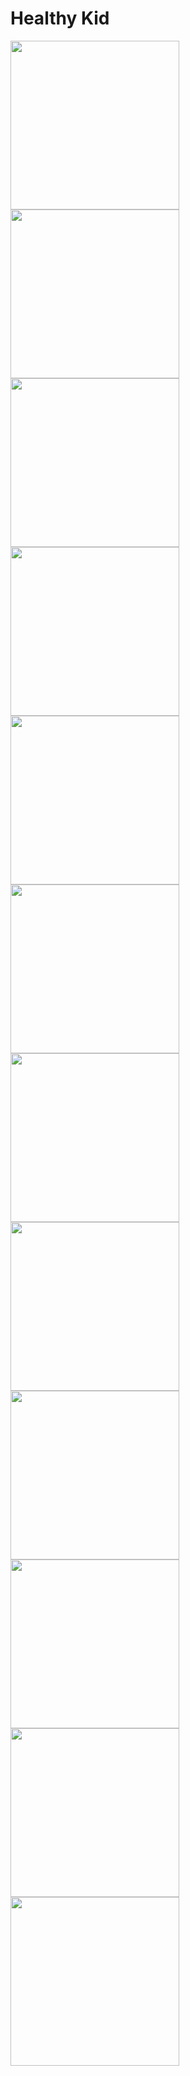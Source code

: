 # Healthy Kid

<img src="images/1.png" width = "270" > <img src="images/2.png" width = "270" > <img src="images/3.png" width = "270" >
<img src="images/4.png" width = "270" > <img src="images/5.png" width = "270" > <img src="images/6.png" width = "270" >
<img src="images/7.png" width = "270" > <img src="images/8.png" width = "270" > <img src="images/9.png" width = "270" >
<img src="images/10.png" width = "270" > <img src="images/11.png" width = "270" > <img src="images/12.png" width = "270" >

